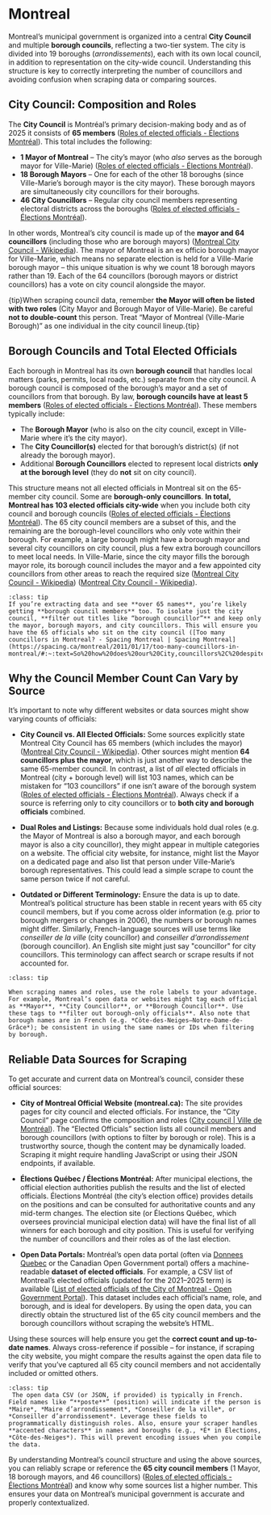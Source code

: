 # Montreal

Montreal’s municipal government is organized into a central **City Council** and multiple **borough councils**, reflecting a two-tier system. The city is divided into 19 boroughs (*arrondissements*), each with its own local council, in addition to representation on the city-wide council. Understanding this structure is key to correctly interpreting the number of councillors and avoiding confusion when scraping data or comparing sources.

## City Council: Composition and Roles

The **City Council** is Montréal’s primary decision-making body and as of 2025 it consists of **65 members** ([Roles of elected officials - Élections Montréal](https://elections.montreal.ca/en/roles-of-elected-members/#:~:text=The%20City%20of%20Montreal%20has,103%20elected%20officials)). This total includes the following:

- **1 Mayor of Montreal** – The city’s mayor (who *also* serves as the borough mayor for Ville-Marie) ([Roles of elected officials - Élections Montréal](https://elections.montreal.ca/en/roles-of-elected-members/#:~:text=,46%20city%20councillors)).
- **18 Borough Mayors** – One for each of the other 18 boroughs (since Ville-Marie’s borough mayor is the city mayor). These borough mayors are simultaneously city councillors for their boroughs.
- **46 City Councillors** – Regular city council members representing electoral districts across the boroughs ([Roles of elected officials - Élections Montréal](https://elections.montreal.ca/en/roles-of-elected-members/#:~:text=,46%20city%20councillors)).

In other words, Montreal’s city council is made up of the **mayor and 64 councillors** (including those who are borough mayors) ([Montreal City Council - Wikipedia](https://en.wikipedia.org/wiki/Montreal_City_Council#:~:text=The%20current%20city%20council%20consists,entities%20at%20the%20municipal%20level)). The mayor of Montreal is an ex officio borough mayor for Ville-Marie, which means no separate election is held for a Ville-Marie borough mayor – this unique situation is why we count 18 borough mayors rather than 19. Each of the 64 councillors (borough mayors or district councillors) has a vote on city council alongside the mayor.

{tip}When scraping council data, remember **the Mayor will often be listed with two roles** (City Mayor and Borough Mayor of Ville-Marie). Be careful **not to double-count** this person. Treat “Mayor of Montreal (Ville-Marie Borough)” as one individual in the city council lineup.{tip}

## Borough Councils and Total Elected Officials

Each borough in Montreal has its own **borough council** that handles local matters (parks, permits, local roads, etc.) separate from the city council. A borough council is composed of the borough’s mayor and a set of councillors from that borough. By law, **borough councils have at least 5 members** ([Roles of elected officials - Élections Montréal](https://elections.montreal.ca/en/roles-of-elected-members/#:~:text=All%20elected%20officials%20of%20the,have%20at%20least%205%20members)). These members typically include:

- The **Borough Mayor** (who is also on the city council, except in Ville-Marie where it’s the city mayor).  
- The **City Councillor(s)** elected for that borough’s district(s) (if not already the borough mayor).  
- Additional **Borough Councillors** elected to represent local districts **only at the borough level** (they do **not** sit on city council).

This structure means not all elected officials in Montreal sit on the 65-member city council. Some are **borough-only councillors**. **In total, Montreal has 103 elected officials city-wide** when you include both city council and borough councils ([Roles of elected officials - Élections Montréal](https://elections.montreal.ca/en/roles-of-elected-members/#:~:text=The%20City%20of%20Montreal%20has,103%20elected%20officials)). The 65 city council members are a subset of this, and the remaining are the borough-level councillors who only vote within their borough. For example, a large borough might have a borough mayor and several city councillors on city council, plus a few extra borough councillors to meet local needs. In Ville-Marie, since the city mayor fills the borough mayor role, its borough council includes the mayor and a few appointed city councillors from other areas to reach the required size ([Montreal City Council - Wikipedia](https://en.wikipedia.org/wiki/Montreal_City_Council#:~:text=Each%20borough%20is%20divided%20into,additional%20borough%20councillors%2C%20as%20follows)) ([Montreal City Council - Wikipedia](https://en.wikipedia.org/wiki/Montreal_City_Council#:~:text=elects%202%20borough%20councillors%20Ville,boroughs%20named%20by%20the%20Mayor)).

```{admonition} **Scraping Tip**
:class: tip
If you’re extracting data and see **over 65 names**, you’re likely getting **borough council members** too. To isolate just the city council, **filter out titles like “borough councillor”** and keep only the mayor, borough mayors, and city councillors. This will ensure you have the 65 officials who sit on the city council ([Too many councillors in Montreal? - Spacing Montreal | Spacing Montreal](https://spacing.ca/montreal/2011/01/17/too-many-councillors-in-montreal/#:~:text=So%20how%20does%20our%20City,councillors%2C%20despite%20being%20having%20over)).
```

## Why the Council Member Count Can Vary by Source

It’s important to note why different websites or data sources might show varying counts of officials:

- **City Council vs. All Elected Officials:** Some sources explicitly state Montreal City Council has 65 members (which includes the mayor) ([Montreal City Council - Wikipedia](https://en.wikipedia.org/wiki/Montreal_City_Council#:~:text=The%20current%20city%20council%20consists,entities%20at%20the%20municipal%20level)). Other sources might mention **64 councillors plus the mayor**, which is just another way to describe the same 65-member council. In contrast, a list of *all* elected officials in Montreal (city + borough level) will list 103 names, which can be mistaken for “103 councillors” if one isn’t aware of the borough system ([Roles of elected officials - Élections Montréal](https://elections.montreal.ca/en/roles-of-elected-members/#:~:text=The%20City%20of%20Montreal%20has,103%20elected%20officials)). Always check if a source is referring only to city councillors or to **both city and borough officials** combined.

- **Dual Roles and Listings:** Because some individuals hold dual roles (e.g. the Mayor of Montreal is also a borough mayor, and each borough mayor is also a city councillor), they might appear in multiple categories on a website. The official city website, for instance, might list the Mayor on a dedicated page and also list that person under Ville-Marie’s borough representatives. This could lead a simple scrape to count the same person twice if not careful.

- **Outdated or Different Terminology:** Ensure the data is up to date. Montreal’s political structure has been stable in recent years with 65 city council members, but if you come across older information (e.g. prior to borough mergers or changes in 2006), the numbers or borough names might differ. Similarly, French-language sources will use terms like *conseiller de la ville* (city councillor) and *conseiller d’arrondissement* (borough councillor). An English site might just say "councillor" for city councillors. This terminology can affect search or scrape results if not accounted for.

```{admonition} **Scraping Tip**
:class: tip

When scraping names and roles, use the role labels to your advantage. For example, Montreal’s open data or websites might tag each official as **Mayor**, **City Councillor**, or **Borough Councillor**. Use these tags to **filter out borough-only officials**. Also note that borough names are in French (e.g. *Côte-des-Neiges–Notre-Dame-de-Grâce*); be consistent in using the same names or IDs when filtering by borough.
```

## Reliable Data Sources for Scraping

To get accurate and current data on Montreal’s council, consider these official sources:

- **City of Montreal Official Website (montreal.ca):** The site provides pages for city council and elected officials. For instance, the “City Council” page confirms the composition and roles ([City council | Ville de Montréal](https://montreal.ca/en/city-government/city-council#:~:text=City%20council%20is%20composed%20of,65%20elected%20officials)). The “Elected Officials” section lists all council members and borough councillors (with options to filter by borough or role). This is a trustworthy source, though the content may be dynamically loaded. Scraping it might require handling JavaScript or using their JSON endpoints, if available.

- **Élections Québec / Élections Montréal:** After municipal elections, the official election authorities publish the results and the list of elected officials. Élections Montréal (the city’s election office) provides details on the positions and can be consulted for authoritative counts and any mid-term changes. The election site (or Élections Québec, which oversees provincial municipal election data) will have the final list of all winners for each borough and city position. This is useful for verifying the number of councillors and their roles as of the last election.

- **Open Data Portals:** Montréal’s open data portal (often via [Donnees Quebec](https://donnees.montreal.ca) or the Canadian Open Government portal) offers a machine-readable **dataset of elected officials**. For example, a CSV list of Montreal’s elected officials (updated for the 2021–2025 term) is available ([List of elected officials of the City of Montreal - Open Government Portal](https://open.canada.ca/data/en/dataset/381d74ca-dadd-459f-95c9-db255b5f4480#:~:text=Montreal.%202025,csv%20List%20of%20elected%20officials)). This dataset includes each official’s name, role, and borough, and is ideal for developers. By using the open data, you can directly obtain the structured list of the 65 city council members and the borough councillors without scraping the website’s HTML. 

Using these sources will help ensure you get the **correct count and up-to-date names**. Always cross-reference if possible – for instance, if scraping the city website, you might compare the results against the open data file to verify that you’ve captured all 65 city council members and not accidentally included or omitted others.

```{admonition} **Scraping Tip**
:class: tip
 The open data CSV (or JSON, if provided) is typically in French. Field names like “**poste**” (position) will indicate if the person is *Maire*, *Maire d’arrondissement*, *Conseiller de la ville*, or *Conseiller d’arrondissement*. Leverage these fields to programmatically distinguish roles. Also, ensure your scraper handles **accented characters** in names and boroughs (e.g., *É* in Élections, *Côte-des-Neiges*). This will prevent encoding issues when you compile the data.
 ```

By understanding Montreal’s council structure and using the above sources, you can reliably scrape or reference the **65 city council members** (1 Mayor, 18 borough mayors, and 46 councillors) ([Roles of elected officials - Élections Montréal](https://elections.montreal.ca/en/roles-of-elected-members/#:~:text=Among%20them%2C%2065%20sit%20on,the%20City%20of%20Montreal%2C%20including)) and know why some sources list a higher number. This ensures your data on Montreal’s municipal government is accurate and properly contextualized. 

